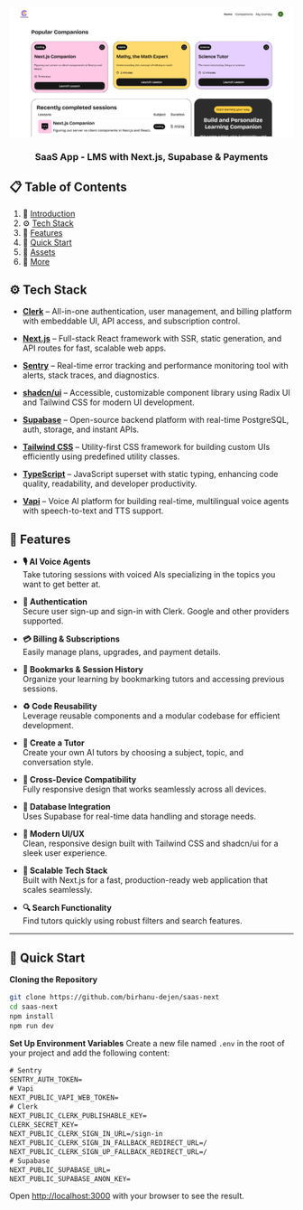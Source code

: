 <div align="center">
  <br />
    <a href="" target="_blank">
      <img src="public/readme/hero.png" alt="Project Banner">
    </a>
  <br />

  <h3 align="center">SaaS App - LMS with Next.js, Supabase & Payments</h3>
</div>

## 📋 <a name="table">Table of Contents</a>

1. 🤖 [Introduction](#introduction)
2. ⚙️ [Tech Stack](#tech-stack)
3. 🔋 [Features](#features)
4. 🤸 [Quick Start](#quick-start)
5. 🔗 [Assets](#links)
6. 🚀 [More](#more)

## <a name="tech-stack">⚙️ Tech Stack</a>

- **[Clerk](https://clerk.com)** – <span class="text-purple-600">All-in-one authentication, user management, and billing platform with embeddable UI, API access, and subscription control.</span>

- **[Next.js](https://nextjs.org/)** – <span class="text-indigo-600">Full-stack React framework with SSR, static generation, and API routes for fast, scalable web apps.</span>

- **[Sentry](https://sentry.io/)** – <span class="text-red-600">Real-time error tracking and performance monitoring tool with alerts, stack traces, and diagnostics.</span>

- **[shadcn/ui](https://ui.shadcn.com/)** – <span class="text-teal-600">Accessible, customizable component library using Radix UI and Tailwind CSS for modern UI development.</span>

- **[Supabase](https://supabase.com/)** – <span class="text-green-600">Open-source backend platform with real-time PostgreSQL, auth, storage, and instant APIs.</span>

- **[Tailwind CSS](https://tailwindcss.com/)** – <span class="text-pink-600">Utility-first CSS framework for building custom UIs efficiently using predefined utility classes.</span>

- **[TypeScript](https://www.typescriptlang.org/)** – <span class="text-blue-600">JavaScript superset with static typing, enhancing code quality, readability, and developer productivity.</span>

- **[Vapi](https://jsm.dev/converso-vapi)** – <span class="text-orange-600">Voice AI platform for building real-time, multilingual voice agents with speech-to-text and TTS support.</span>

## 🔋 Features

- **🎙️ AI Voice Agents**  
  Take tutoring sessions with voiced AIs specializing in the topics you want to get better at.

- **🔐 Authentication**  
  Secure user sign-up and sign-in with Clerk. Google and other providers supported.

- **💳 Billing & Subscriptions**  
  Easily manage plans, upgrades, and payment details.

- **🔖 Bookmarks & Session History**  
  Organize your learning by bookmarking tutors and accessing previous sessions.

- **♻️ Code Reusability**  
  Leverage reusable components and a modular codebase for efficient development.

- **🧠 Create a Tutor**  
  Create your own AI tutors by choosing a subject, topic, and conversation style.

- **📱 Cross-Device Compatibility**  
  Fully responsive design that works seamlessly across all devices.

- **💾 Database Integration**  
  Uses Supabase for real-time data handling and storage needs.

- **🎨 Modern UI/UX**  
  Clean, responsive design built with Tailwind CSS and shadcn/ui for a sleek user experience.

- **🚀 Scalable Tech Stack**  
  Built with Next.js for a fast, production-ready web application that scales seamlessly.

- **🔍 Search Functionality**  
  Find tutors quickly using robust filters and search features.

---

## <a name="quick-start">🤸 Quick Start</a>

**Cloning the Repository**

```bash
git clone https://github.com/birhanu-dejen/saas-next
cd saas-next
npm install
npm run dev

```

**Set Up Environment Variables**
Create a new file named `.env` in the root of your project and add the following content:

```env
# Sentry
SENTRY_AUTH_TOKEN=
# Vapi
NEXT_PUBLIC_VAPI_WEB_TOKEN=
# Clerk
NEXT_PUBLIC_CLERK_PUBLISHABLE_KEY=
CLERK_SECRET_KEY=
NEXT_PUBLIC_CLERK_SIGN_IN_URL=/sign-in
NEXT_PUBLIC_CLERK_SIGN_IN_FALLBACK_REDIRECT_URL=/
NEXT_PUBLIC_CLERK_SIGN_UP_FALLBACK_REDIRECT_URL=/
# Supabase
NEXT_PUBLIC_SUPABASE_URL=
NEXT_PUBLIC_SUPABASE_ANON_KEY=
```

Open [http://localhost:3000](http://localhost:3000) with your browser to see the result.
